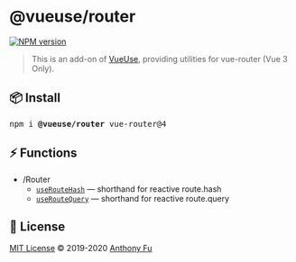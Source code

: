 # @vueuse/router

[![NPM version](https://img.shields.io/npm/v/@vueuse/router?color=a1b858)](https://www.npmjs.com/package/@vueuse/router)

> This is an add-on of [VueUse](https://github.com/antfu/vueuse), providing utilities for vue-router (Vue 3 Only).

## 📦 Install

<pre class='language-bash'>
npm i <b>@vueuse/router</b> vue-router@4
</pre>

## ⚡ Functions

<!--GENERATED LIST, DO NOT MODIFY MANUALLY-->
<!--FUNCTIONS_LIST_STARTS-->

- /Router
  - [`useRouteHash`](https://vueuse.js.org/?path=/story/router--useroutehash) — shorthand for reactive route.hash
  - [`useRouteQuery`](https://vueuse.js.org/?path=/story/router--useroutequery) — shorthand for reactive route.query

<!--FUNCTIONS_LIST_ENDS-->

## 📄 License

[MIT License](https://github.com/antfu/vueuse/blob/master/LICENSE) © 2019-2020 [Anthony Fu](https://github.com/antfu)
